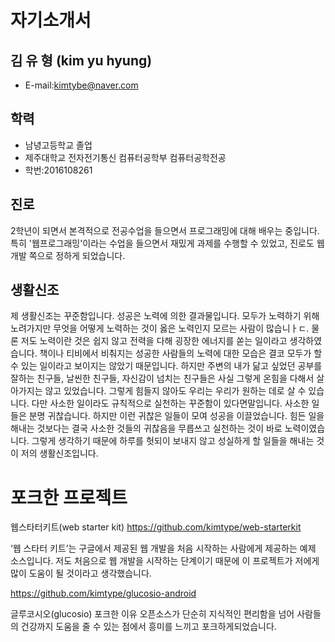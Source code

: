 # 자기소개서
## 김  유  형 (kim yu hyung)
- E-mail:kimtybe@naver.com
## 학력
- 남녕고등학교 졸업
- 제주대학교 전자전기통신 컴퓨터공학부 컴퓨터공학전공
- 학번:2016108261

## 진로
2학년이 되면서 본격적으로 전공수업을 들으면서 프로그래밍에 대해 배우는 중입니다.
특히 '웹프로그래밍'이라는 수업을 들으면서 재밌게 과제를 수행할 수 있었고, 진로도 웹개발 쪽으로 정하게 되었습니다. 

## 생활신조
제 생활신조는 꾸준함입니다. 성공은 노력에 의한 결과물입니다. 모두가 노력하기 위해 노려가지만 무엇을 어떻게 노력하는 것이 옳은 노력인지 모르는 사람이 많습니ㅏㄷ.
물론 저도 노력이란 것은 쉽지 않고 전력을 다해 굉장한 에너지를 쏟는 일이라고 생각하였습니다.
책이나 티비에서 비춰지는 성공한 사람들의 노력에 대한 모습은 결코 모두가 할 수 있는 일이라고 보이지는 않았기 때문입니다.
하지만 주변의 내가 닮고 싶었던 공부를 잘하는 친구들, 날씬한 친구들, 자신감이 넘치는 친구들은 사실 그렇게 온힘을 다해서 살아가지는 않고 있었습니다.
그렇게 힘들지 않아도 우리는 우리가 원하는 데로 살 수 있습니다. 다만 사소한 일이라도 규칙적으로 실천하는 꾸준함이 있다면말입니다. 사소한 일들은 분명 귀찮습니다. 하지만 이런 귀찮은 일들이 모여 성공을 이끌었습니다. 힘든 일을 해내는 것보다는 결국 사소한 것들의 귀찮음을 무릅쓰고 실천하는 것이 바로 노력이였습니다. 그렇게 생각하기 때문에 하루를 헛되이 보내지 않고 성실하게 할 일들을 해내는 것이 저의 생활신조입니다.

# 포크한 프로젝트

웹스타터키트(web starter kit)
https://github.com/kimtype/web-starterkit

‘웹 스타터 키트’는 구글에서 제공된 웹 개발을 처음 시작하는 사람에게 제공하는 예제 소스입니다.
저도 처음으로 웹 개발을 시작하는 단계이기 때문에 이 프로젝트가 저에게 많이 도움이 될 것이라고 생각했습니다.

https://github.com/kimtype/glucosio-android

글루코시오(glucosio)
포크한 이유
오픈소스가 단순히 지식적인 편리함을 넘어 사람들의 건강까지 도움을 줄 수 있는 점에서 흥미를 느끼고 포크하게되었습니다.

